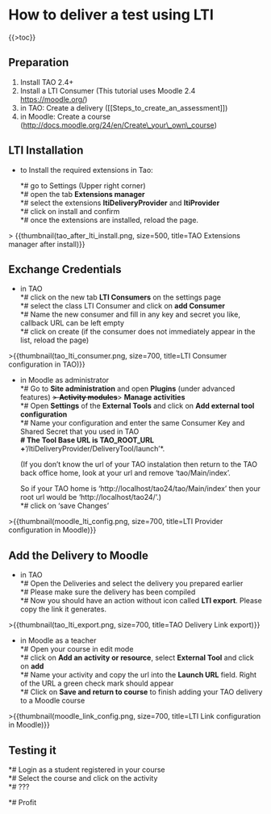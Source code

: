 <!--
parent:
    title: Tutorials
author:
    - 'Joel Bout'
created_at: '2013-05-24 07:53:53'
updated_at: '2016-05-25 10:48:54'
tags:
    - Tutorials
-->

How to deliver a test using LTI
===============================

{{\>toc}}

Preparation
-----------

1.  Install TAO 2.4+
2.  Install a LTI Consumer (This tutorial uses Moodle 2.4 https://moodle.org/)
3.  in TAO: Create a delivery ([[Steps\_to\_create\_an\_assessment]])
4.  in Moodle: Create a course (http://docs.moodle.org/24/en/Create\_your\_own\_course)

LTI Installation
----------------

-   to Install the required extensions in Tao:<br/>

    \*\# go to Settings (Upper right corner)\
    \*\# open the tab **Extensions manager**\
    \*\# select the extensions **ltiDeliveryProvider** and **ltiProvider**\
    \*\# click on install and confirm\
    \*\# once the extensions are installed, reload the page.

\> {{thumbnail(tao\_after\_lti\_install.png, size=500, title=TAO Extensions manager after install)}}

Exchange Credentials
--------------------

-   in TAO\
    \*\# click on the new tab **LTI Consumers** on the settings page\
    \*\# select the class LTI Consumer and click on **add Consumer**\
    \*\# Name the new consumer and fill in any key and secret you like, callback URL can be left empty\
    \*\# click on create (if the consumer does not immediately appear in the list, reload the page)

\>{{thumbnail(tao\_lti\_consumer.png, size=700, title=LTI Consumer configuration in TAO)}}

-   in Moodle as administrator\
    \*\# Go to **Site administration** and open **Plugins** (under advanced features) ~~\> **Activity modules**~~\> **Manage activities**\
    \*\# Open **Settings** of the **External Tools** and click on **Add external tool configuration**\
    \*\# Name your configuration and enter the same Consumer Key and Shared Secret that you used in TAO\
    **\# The Tool Base URL is TAO\_ROOT\_URL +**‘/ltiDeliveryProvider/DeliveryTool/launch’\*.<br/>

     (If you don’t know the url of your TAO instalation then return to the TAO back office home, look at your url and remove ‘tao/Main/index’.<br/>

     So if your TAO home is ‘http://localhost/tao24/tao/Main/index’ then your root url would be ‘http://localhost/tao24/’.)\
    \*\# click on ‘save Changes’

\>{{thumbnail(moodle\_lti\_config.png, size=700, title=LTI Provider configuration in Moodle)}}

Add the Delivery to Moodle
--------------------------

-   in TAO\
    \*\# Open the Deliveries and select the delivery you prepared earlier\
    \*\# Please make sure the delivery has been compiled\
    \*\# Now you should have an action without icon called **LTI export**. Please copy the link it generates.

\>{{thumbnail(tao\_lti\_export.png, size=700, title=TAO Delivery Link export)}}

-   in Moodle as a teacher\
    \*\# Open your course in edit mode\
    \*\# click on **Add an activity or resource**, select **External Tool** and click on **add**\
    \*\# Name your activity and copy the url into the **Launch URL** field. Right of the URL a green check mark should appear\
    \*\# Click on **Save and return to course** to finish adding your TAO delivery to a Moodle course

\>{{thumbnail(moodle\_link\_config.png, size=700, title=LTI Link configuration in Moodle)}}

Testing it
----------

\*\# Login as a student registered in your course\
\*\# Select the course and click on the activity\
\*\# ???<br/>

\*\# Profit

